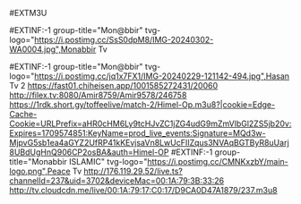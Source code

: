 #EXTM3U

#EXTINF:-1 group-title="Mon@bbir" tvg-logo="https://i.postimg.cc/SsS0dpM8/IMG-20240302-WA0004.jpg",Monabbir Tv 

#EXTINF:-1 group-title="Mon@bbir" tvg-logo="https://i.postimg.cc/jq1x7FX1/IMG-20240229-121142-494.jpg",Hasan Tv 2
https://fast01.chiheisen.app/1001585272431/20060
http://filex.tv:8080/Amir8759/Amir9578/246758
https://1rdk.short.gy/toffeelive/match-2/Himel-Op.m3u8?|cookie=Edge-Cache-Cookie=URLPrefix=aHR0cHM6Ly9tcHJvZC1jZG4udG9mZmVlbGl2ZS5jb20v:Expires=1709574851:KeyName=prod_live_events:Signature=MQd3w-MjpvG5sb1ea4aGYZ2UfRP41kKEvjsaVn8LwUcFIIZqus3NVAqBGTByR8uUarj8UBdUgHnQ906CP2osBA&auth=Himel-OP
#EXTINF:-1 group-title="Monabbir ISLAMIC" tvg-logo="https://i.postimg.cc/CMNKxzbY/main-logo.png",Peace Tv
http://176.119.29.52/live.ts?channelId=237&uid=3702&deviceMac=00:1A:79:3B:33:26
http://tv.cloudcdn.me/live/00:1A:79:17:C0:17/D9CA0D47A1879/237.m3u8
